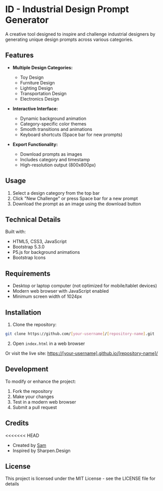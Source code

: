 # ID - Industrial Design Prompt Generator

A creative tool designed to inspire and challenge industrial designers by generating unique design prompts across various categories.

## Features

- **Multiple Design Categories:**
  - Toy Design
  - Furniture Design
  - Lighting Design
  - Transportation Design
  - Electronics Design

- **Interactive Interface:**
  - Dynamic background animation
  - Category-specific color themes
  - Smooth transitions and animations
  - Keyboard shortcuts (Space bar for new prompts)

- **Export Functionality:**
  - Download prompts as images
  - Includes category and timestamp
  - High-resolution output (800x800px)

## Usage

1. Select a design category from the top bar
2. Click "New Challenge" or press Space bar for a new prompt
3. Download the prompt as an image using the download button

## Technical Details

Built with:
- HTML5, CSS3, JavaScript
- Bootstrap 5.3.0
- P5.js for background animations
- Bootstrap Icons

## Requirements

- Desktop or laptop computer (not optimized for mobile/tablet devices)
- Modern web browser with JavaScript enabled
- Minimum screen width of 1024px

## Installation

1. Clone the repository:
```bash
git clone https://github.com/[your-username]/[repository-name].git
```

2. Open `index.html` in a web browser

Or visit the live site: [https://[your-username].github.io/[repository-name]/](https://[your-username].github.io/[repository-name]/)

## Development

To modify or enhance the project:

1. Fork the repository
2. Make your changes
3. Test in a modern web browser
4. Submit a pull request

## Credits

<<<<<<< HEAD
- Created by [Sam](http://www.samreddy.work)
- Inspired by Sharpen.Design

## License

This project is licensed under the MIT License - see the LICENSE file for details 
